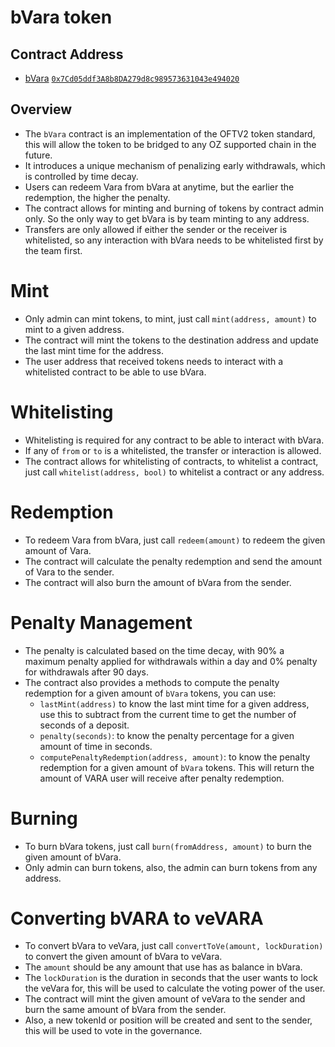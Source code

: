 # bVara token

## Contract Address

- [bVara](contracts/bVara.sol) [`0x7Cd05ddf3A8b8DA279d8c989573631043e494020`](https://kavascan.com/address/0x7Cd05ddf3A8b8DA279d8c989573631043e494020/contracts#address-tabs)

## Overview

- The `bVara` contract is an implementation of the OFTV2 token standard, this will allow the token to be bridged to any OZ supported chain in the future.
- It introduces a unique mechanism of penalizing early withdrawals, which is controlled by time decay.
- Users can redeem Vara from bVara at anytime, but the earlier the redemption, the higher the penalty. 
- The contract allows for minting and burning of tokens by contract admin only. So the only way to get bVara is by team minting to any address.
- Transfers are only allowed if either the sender or the receiver is whitelisted, so any interaction with bVara needs to be whitelisted first by the team first.

# Mint

- Only admin can mint tokens, to mint, just call `mint(address, amount)` to mint to a given address.
- The contract will mint the tokens to the destination address and update the last mint time for the address.
- The user address that received tokens needs to interact with a whitelisted contract to be able to use bVara. 

# Whitelisting

- Whitelisting is required for any contract to be able to interact with bVara.
- If any of `from` or `to` is a whitelisted, the transfer or interaction is allowed.
- The contract allows for whitelisting of contracts, to whitelist a contract, just call `whitelist(address, bool)` to whitelist a contract or any address.

# Redemption

- To redeem Vara from bVara, just call `redeem(amount)` to redeem the given amount of Vara.
- The contract will calculate the penalty redemption and send the amount of Vara to the sender.
- The contract will also burn the amount of bVara from the sender.

# Penalty Management

- The penalty is calculated based on the time decay, with 90% a maximum penalty applied for withdrawals within a day and 0% penalty for withdrawals after 90 days.
- The contract also provides a methods to compute the penalty redemption for a given amount of `bVara` tokens, you can use:
  - `lastMint(address)` to know the last mint time for a given address, use this to subtract from the current time to get the number of seconds of a deposit. 
  - `penalty(seconds)`: to know the penalty percentage for a given amount of time in seconds.
  - `computePenaltyRedemption(address, amount)`: to know the penalty redemption for a given amount of `bVara` tokens. This will return the amount of VARA user will receive after penalty redemption.

# Burning

- To burn bVara tokens, just call `burn(fromAddress, amount)` to burn the given amount of bVara.
- Only admin can burn tokens, also, the admin can burn tokens from any address.

# Converting bVARA to veVARA

- To convert bVara to veVara, just call `convertToVe(amount, lockDuration)` to convert the given amount of bVara to veVara.
- The `amount` should be any amount that use has as balance in bVara.
- The `lockDuration` is the duration in seconds that the user wants to lock the veVara for, this will be used to calculate the voting power of the user.
- The contract will mint the given amount of veVara to the sender and burn the same amount of bVara from the sender.
- Also, a new tokenId or position will be created and sent to the sender, this will be used to vote in the governance.